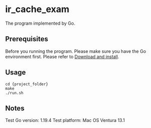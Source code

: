 # ir_cache_exam
The program implemented by Go. 

## Prerequisites
Before you running the program. Please make sure you have the Go environment first. Please refer to [Download and install](https://go.dev/doc/install).

## Usage
```shell
cd {project_folder}
make
./run.sh
```

## Notes
Test Go version: 1.19.4
Test platform: Mac OS Ventura 13.1